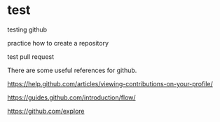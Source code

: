 # test
testing github

practice how to create a repository

test pull request



There are some useful references for github.

https://help.github.com/articles/viewing-contributions-on-your-profile/

https://guides.github.com/introduction/flow/

https://github.com/explore
